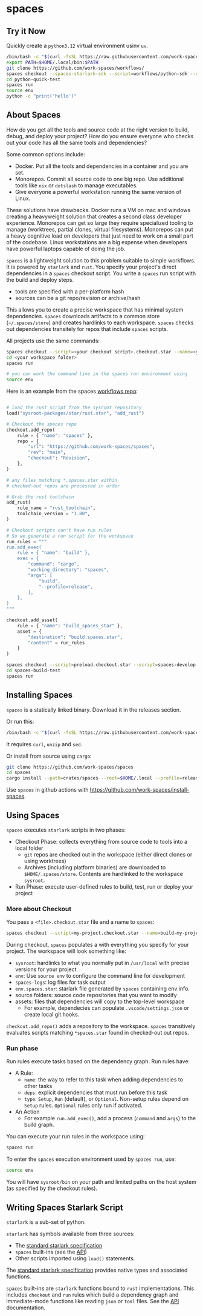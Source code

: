 # spaces

## Try it Now

Quickly create a `python3.12` virtual environment usinv `uv`.

```sh
/bin/bash -c "$(curl -fsSL https://raw.githubusercontent.com/work-spaces/install-spaces/refs/heads/main/install.sh)"
export PATH=$HOME/.local/bin:$PATH
git clone https://github.com/work-spaces/workflows/
spaces checkout --spaces-starlark-sdk --script=workflows/python-sdk --name=python-quick-test
cd python-quick-test
spaces run
source env
python -c "print('hello')"
```

## About Spaces

How do you get all the tools and source code at the right version to build, debug, and deploy your project? How do you ensure everyone who checks out your code has all the same tools and dependencies?

Some common options include: 

- Docker. Put all the tools and dependencies in a container and you are set.
- Monorepos. Commit all source code to one big repo. Use additional tools like `nix` or `dotslash` to manage executables.
- Give everyone a powerful workstation running the same version of Linux.

These solutions have drawbacks. Docker runs a VM on mac and windows creating a heavyweight solution that creates a second class developer experience. Monorepos can get so large they require specialized tooling to manage (worktrees, partial clones, virtual filesystems). Monorepos can put a heavy cognitive load on developers that just need to work on a small part of the codebase. Linux workstations are a big expense when developers have powerful laptops capable of doing the job.

`spaces` is a lightweight solution to this problem suitable to simple workflows. It is powered by `starlark` and `rust`. You specify your project's direct dependencies in a `spaces` checkout script. You write a `spaces` run script with the build and deploy steps.

- tools are specified with a per-platform hash
- sources can be a git repo/revision or archive/hash

This allows you to create a precise workspace that has minimal system dependencies. `spaces` downloads artifacts to a common store (`~/.spaces/store`) and creates hardlinks to each workspace. `spaces` checks out dependencies transitely for repos that include `spaces` scripts.

All projects use the same commands:

```sh
spaces checkout --script=<your checkout script>.checkout.star --name=<your workspace folder>
cd <your workspace folder>
spaces run

# you can work the command line in the spaces run environment using
source env
```

Here is an example from the spaces [workflows repo](https://github.com/work-spaces/workflows/):

```python

# load the rust script from the sysroot repository
load("sysroot-packages/star/rust.star", "add_rust")

# Checkout the spaces repo
checkout.add_repo(
    rule = { "name": "spaces" },
    repo = {
        "url": "https://github.com/work-spaces/spaces",
        "rev": "main",
        "checkout": "Revision",
    },
)

# any files matching *.spaces.star within 
# checked-out repos are processed in order

# Grab the rust toolchain
add_rust(
    rule_name = "rust_toolchain",
    toolchain_version = "1.80",
)

# Checkout scripts can't have run rules
# So we generate a run script for the workspace
run_rules = """
run.add_exec(
    rule = { "name": "build" },
    exec = {
        "command": "cargo",
        "working_directory": "spaces",
        "args": [
            "build",
            "--profile=release",
        ],
    },
)
"""

checkout.add_asset(
    rule = { "name": "build_spaces_star" },
    asset = {
        "destination": "build.spaces.star",
        "content" = run_rules
    }
)
```

```sh
spaces checkout --script=preload.checkout.star --script=spaces-develop.checkout.star --name=spaces-build-test
cd spaces-build-test
spaces run
```

## Installing Spaces

`spaces` is a statically linked binary. Download it in the releases section.

Or run this:

```sh
/bin/bash -c "$(curl -fsSL https://raw.githubusercontent.com/work-spaces/install-spaces/refs/heads/main/install.sh)"
```

It requires `curl`, `unzip` and `sed`.

Or install from source using `cargo`:

```sh
git clone https://github.com/work-spaces/spaces
cd spaces
cargo install --path=crates/spaces --root=$HOME/.local --profile=release
```

Use `spaces` in github actions with https://github.com/work-spaces/install-spaces.

## Using Spaces

`spaces` executes `starlark` scripts in two phases:

- Checkout Phase: collects everything from source code to tools into a local folder
    - `git` repos are checked out in the workspace (either direct clones or using worktrees)
    - Archives (including platform binaries) are downloaded to `$HOME/.spaces/store`. Contents are hardlinked to the workspace `sysroot`.
- Run Phase: execute user-defined rules to build, test, run or deploy your project

### More about Checkout

You pass a `<file>.checkout.star` file and a name to `spaces`:

```sh
spaces checkout --script=my-project.checkout.star --name=build-my-project
```

During checkout, `spaces` populates a with everything you specify for your project. The workspace will look something like:

- `sysroot`: hardlinks to what you normally put in `/usr/local` with precise versions for your project
- `env`: Use `source env` to configure the command line for development
- `spaces-logs`: log files for task output
- `env.spaces.star`: starlark file generated by `spaces` containing env info.
- source folders: source code repositories that you want to modify
- assets: files that dependencies will copy to the top-level workspace
  - For example, dependecies can populate `.vscode/settings.json` or create local git hooks.

`checkout.add_repo()` adds a repository to the workspace. `spaces` transitively evaluates scripts matching `*spaces.star` found in checked-out out repos.

### Run phase

Run rules execute tasks based on the dependency graph. Run rules have:

- A Rule:
    - `name`: the way to refer to this task when adding dependencies to other tasks
    - `deps`: explicit dependencies that must run before this task
    - `type`: `Setup`, `Run` (default), or `Optional`. Non-setup rules depend on `Setup` rules. `Optional` rules only run if activated.
- An Action
    - For example `run.add_exec()`, add a process (`command` and `args`) to the build graph.

You can execute your run rules in the workspace using:

```sh
spaces run
```

To enter the `spaces` execution environment used by `spaces run`, use:

```sh
source env
```

You will have `sysroot/bin` on your path and limited paths on the host system (as specified by the checkout rules).

## Writing Spaces Starlark Script

`starlark` is a sub-set of python. 

`starlark` has symbols available from three sources:

- The [standard starlark specification](https://github.com/bazelbuild/starlark/blob/master/spec.md)
- `spaces` built-ins (see the [API](API.md))
- Other scripts imported using `load()` statements.

The [standard starlark specification](https://github.com/bazelbuild/starlark/blob/master/spec.md) provides native types and associated functions.

`spaces` built-ins are `starlark` functions bound to `rust` implementations. This includes `checkout` and `run` rules which build a dependency graph and immediate-mode functions like reading `json` or `toml` files. See the [API](API.md) documentation.




